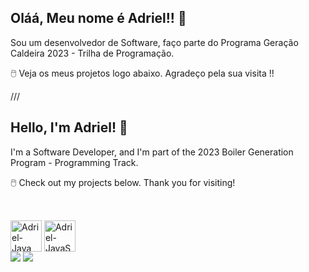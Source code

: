 ## Oláá, Meu nome é Adriel!! 👋

Sou um desenvolvedor de Software, faço parte do Programa Geração Caldeira 2023 - Trilha de Programação.

🖱️ Veja os meus projetos logo abaixo. Agradeço pela sua visita !!

///

## Hello, I'm Adriel! 👋
I'm a Software Developer, and I'm part of the 2023 Boiler Generation Program - Programming Track.

🖱️ Check out my projects below. Thank you for visiting!


##

<div> 
  <div style="display: inline_block"><br>
  <img align="center" alt="Adriel-Java" height="50" width="50" src="https://static.vecteezy.com/system/resources/previews/019/899/948/original/java-free-download-free-png.png">
  <img align="center" alt="Adriel-JavaScript" height="50" width="50" src="https://upload.wikimedia.org/wikipedia/commons/thumb/9/99/Unofficial_JavaScript_logo_2.svg/1200px-Unofficial_JavaScript_logo_2.svg.png">
</div>
  <a href = "mailto:oadriel14@gmail.com"><img src="https://img.shields.io/badge/-Gmail-%23333?style=for-the-badge&logo=gmail&logoColor=white" target="_blank"></a>
  <a href="https://www.linkedin.com/in/adriel-silveira-de-oliveira-072ba1245" target="_blank"><img src="https://img.shields.io/badge/-LinkedIn-%230077B5?style=for-the-badge&logo=linkedin&logoColor=white" target="_blank"></a> 
  
</div>




<!--
**AdrielZe/AdrielZe** is a ✨ _special_ ✨ repository because its `README.md` (this file) appears on your GitHub profile.

Here are some ideas to get you started:

- 🔭 I’m currently working on ...
- 🌱 I’m currently learning ...
- 👯 I’m looking to collaborate on ...
- 🤔 I’m looking for help with ...
- 💬 Ask me about ...
- 📫 How to reach me: ...
- 😄 Pronouns: ...
- ⚡ Fun fact: ...
-->
